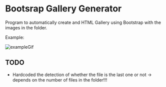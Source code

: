 # Bootsrap Gallery Generator
Program to automatically create and HTML Gallery using Bootstrap with the images in the folder.

Example:

![exampleGif](https://github.com/mbdavid2/BootsrapGalleryGenerator/documentation/example.gif)

## TODO
* Hardcoded the detection of whether the file is the last one or not -> depends on the number of files in the folder!!!
